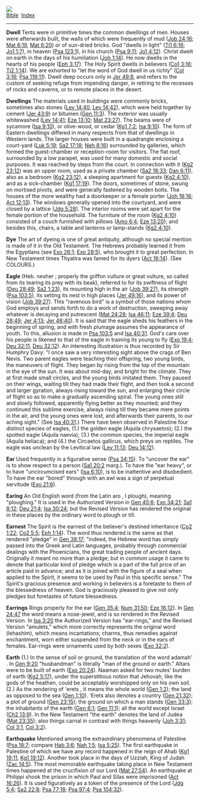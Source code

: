 [![](../../cdshop/ithlogo.png)](../../index)  
[Bible](../index)  [Index](index) 

------------------------------------------------------------------------

<span id="000">**Dwell**</span> Tents were in primitive times the common
dwellings of men. Houses were afterwards built, the walls of which were
frequently of mud ([Job 24:16](../kjv/job024.htm#016); [Mat
6:19](../kjv/mat006.htm#019), [Mat 6:20](../kjv/mat006.htm#020)) or of
sun-dried bricks. God "dwells in light" ([Ti1
6:16](../kjv/ti1006.htm#016); [Jo1 1:7](../kjv/jo1001.htm#007)), in
heaven ([Psa 123:1](../kjv/psa123.htm#001)), in his church ([Psa
9:11](../kjv/psa009.htm#011); [Jo1 4:12](../kjv/jo1004.htm#012)). Christ
dwelt on earth in the days of his humiliation ([Joh
1:14](../kjv/joh001.htm#014)). He now dwells in the hearts of his people
([Eph 3:17](../kjv/eph003.htm#017)). The Holy Spirit dwells in believers
([Co1 3:16](../kjv/co1003.htm#016); [Ti2 1:14](../kjv/ti2001.htm#014)).
We are exhorted to "let the word of God dwell in us richly" ([Col
3:16](../kjv/col003.htm#016); [Psa 119:11](../kjv/psa119.htm#011)).
Dwell deep occurs only in [Jer 49:8](../kjv/jer049.htm#008), and refers
to the custom of seeking refuge from impending danger, in retiring to
the recesses of rocks and caverns, or to remote places in the desert.

<span id="001">**Dwellings**</span> The materials used in buildings were
commonly bricks, sometimes also stones ([Lev
14:40](../kjv/lev014.htm#040), [Lev 14:42](../kjv/lev014.htm#042)),
which were held together by cement ([Jer 43:9](../kjv/jer043.htm#009))
or bitumen ([Gen 11:3](../kjv/gen011.htm#003)). The exterior was usually
whitewashed ([Lev 14:41](../kjv/lev014.htm#041); [Eze
13:10](../kjv/eze013.htm#010); [Mat 23:27](../kjv/mat023.htm#027)). The
beams were of sycamore ([Isa 9:10](../kjv/isa009.htm#010)), or
olive-wood, or cedar ([Kg1 7:2](../kjv/kg1007.htm#002); [Isa
9:10](../kjv/isa009.htm#010)). The form of Eastern dwellings differed in
many respects from that of dwellings in Western lands. The larger houses
were built in a quadrangle enclosing a court-yard ([Luk
5:19](../kjv/luk005.htm#019); [Sa2 17:18](../kjv/sa2017.htm#018); [Neh
8:16](../kjv/neh008.htm#016)) surrounded by galleries, which formed the
guest-chamber or reception-room for visitors. The flat roof, surrounded
by a low parapet, was used for many domestic and social purposes. It was
reached by steps from the court. In connection with it ([Kg2
23:12](../kjv/kg2023.htm#012)) was an upper room, used as a private
chamber ([Sa2 18:33](../kjv/sa2018.htm#033); [Dan
6:11](../kjv/dan006.htm#011)), also as a bedroom ([Kg2
23:12](../kjv/kg2023.htm#012)), a sleeping apartment for guests ([Kg2
4:10](../kjv/kg2004.htm#010)), and as a sick-chamber ([Kg1
17:19](../kjv/kg1017.htm#019)). The doors, sometimes of stone, swung on
mortised pivots, and were generally fastened by wooden bolts. The houses
of the more wealthy had a doorkeeper or a female porter ([Joh
18:16](../kjv/joh018.htm#016); [Act 12:13](../kjv/act012.htm#013)). The
windows generally opened into the courtyard, and were closed by a
lattice ([Jdg 5:28](../kjv/jdg005.htm#028)). The interior rooms were set
apart for the female portion of the household. The furniture of the room
([Kg2 4:10](../kjv/kg2004.htm#010)) consisted of a couch furnished with
pillows ([Amo 6:4](../kjv/amo006.htm#004); [Eze
13:20](../kjv/eze013.htm#020)); and besides this, chairs, a table and
lanterns or lamp-stands ([Kg2 4:10](../kjv/kg2004.htm#010)).

<span id="002">**Dye**</span> The art of dyeing is one of great
antiquity, although no special mention is made of it in the Old
Testament. The Hebrews probably learned it from the Egyptians (see [Exo
26:1](../kjv/exo026.htm#001); [Exo 28:5](../kjv/exo028.htm#005)), who
brought it to great perfection. In New Testament times Thyatira was
famed for its dyers ([Act 16:14](../kjv/act016.htm#014)). (See COLOURS.)

<span id="003">**Eagle**</span> (Heb. nesher ; properly the griffon
vulture or great vulture, so called from its tearing its prey with its
beak), referred to for its swiftness of flight ([Deu
28:49](../kjv/deu028.htm#049); [Sa2 1:23](../kjv/sa2001.htm#023)), its
mounting high in the air ([Job 39:27](../kjv/job039.htm#027)), its
strength ([Psa 103:5](../kjv/psa103.htm#005)), its setting its nest in
high places ([Jer 49:16](../kjv/jer049.htm#016)), and its power of
vision ([Job 39:27](../kjv/job039.htm#027)). This "ravenous bird" is a
symbol of those nations whom God employs and sends forth to do a work of
destruction, sweeping away whatever is decaying and putrescent ([Mat
24:28](../kjv/mat024.htm#028); [Isa 46:11](../kjv/isa046.htm#011); [Eze
39:4](../kjv/eze039.htm#004); [Deu 28:49](../kjv/deu028.htm#049); [Jer
4:13](../kjv/jer004.htm#013); [Jer 48:40](../kjv/jer048.htm#040)). It is
said that the eagle sheds his feathers in the beginning of spring, and
with fresh plumage assumes the appearance of youth. To this, allusion is
made in [Psa 103:5](../kjv/psa103.htm#005) and [Isa
40:31](../kjv/isa040.htm#031). God's care over his people is likened to
that of the eagle in training its young to fly ([Exo
19:4](../kjv/exo019.htm#004); [Deu 32:11](../kjv/deu032.htm#011), [Deu
32:12](../kjv/deu032.htm#012)). An interesting illustration is thus
recorded by Sir Humphry Davy: "I once saw a very interesting sight above
the crags of Ben Nevis. Two parent eagles were teaching their offspring,
two young birds, the maneuvers of flight. They began by rising from the
top of the mountain in the eye of the sun. It was about mid-day, and
bright for the climate. They at first made small circles, and the young
birds imitated them. They paused on their wings, waiting till they had
made their flight, and then took a second and larger gyration, always
rising toward the sun, and enlarging their circle of flight so as to
make a gradually ascending spiral. The young ones still and slowly
followed, apparently flying better as they mounted; and they continued
this sublime exercise, always rising till they became mere points in the
air, and the young ones were lost, and afterwards their parents, to our
aching sight." (See [Isa 40:31](../kjv/isa040.htm#031).) There have been
observed in Palestine four distinct species of eagles, (1.) the golden
eagle (Aquila chrysaetos); (2.) the spotted eagle (Aquila naevia); (3.)
the common species, the imperial eagle (Aquila heliaca); and (4.) the
Circaetos gallicus, which preys on reptiles. The eagle was unclean by
the Levitical law ([Lev 11:13](../kjv/lev011.htm#013); [Deu
14:12](../kjv/deu014.htm#012)).

<span id="004">**Ear**</span> Used frequently in a figurative sense
([Psa 34:15](../kjv/psa034.htm#015)). To "uncover the ear" is to show
respect to a person ([Sa1 20:2](../kjv/sa1020.htm#002) marg.). To have
the "ear heavy", or to have "uncircumcised ears" ([Isa
6:10](../kjv/isa006.htm#010)), is to be inattentive and disobedient. To
have the ear "bored" through with an awl was a sign of perpetual
servitude ([Exo 21:6](../kjv/exo021.htm#006)).

<span id="005">**Earing**</span> An Old English word (from the Latin aro
, I plough), meaning "ploughing." It is used in the Authorized Version
in [Gen 45:6](../kjv/gen045.htm#006); [Exo
34:21](../kjv/exo034.htm#021); [Sa1 8:12](../kjv/sa1008.htm#012); [Deu
21:4](../kjv/deu021.htm#004); [Isa 30:24](../kjv/isa030.htm#024); but
the Revised Version has rendered the original in these places by the
ordinary word to plough or till.

<span id="006">**Earnest**</span> The Spirit is the earnest of the
believer's destined inheritance ([Co2 1:22](../kjv/co2001.htm#022); [Co2
5:5](../kjv/co2005.htm#005); [Eph 1:14](../kjv/eph001.htm#014)). The
word thus rendered is the same as that rendered "pledge" in [Gen
38:17](../kjv/gen038.htm#017); "indeed, the Hebrew word has simply
passed into the Greek and Latin languages, probably through commercial
dealings with the Phoenicians, the great trading people of ancient days.
Originally it meant no more than a pledge; but in common usage it came
to denote that particular kind of pledge which is a part of the full
price of an article paid in advance; and as it is joined with the figure
of a seal when applied to the Spirit, it seems to be used by Paul in
this specific sense." The Spirit's gracious presence and working in
believers is a foretaste to them of the blessedness of heaven. God is
graciously pleased to give not only pledges but foretastes of future
blessedness.

<span id="007">**Earrings**</span> Rings properly for the ear ([Gen
35:4](../kjv/gen035.htm#004); [Num 31:50](../kjv/num031.htm#050); [Eze
16:12](../kjv/eze016.htm#012)). In [Gen 24:47](../kjv/gen024.htm#047)
the word means a nose-jewel, and is so rendered in the Revised Version.
In [Isa 3:20](../kjv/isa003.htm#020) the Authorized Version has
"ear-rings," and the Revised Version "amulets," which more correctly
represents the original word (lehashim), which means incantations;
charms, thus remedies against enchantment, worn either suspended from
the neck or in the ears of females. Ear-rings were ornaments used by
both sexes ([Exo 32:2](../kjv/exo032.htm#002)).

<span id="008">**Earth**</span> (1.) In the sense of soil or ground, the
translation of the word adamah' . In [Gen 9:20](../kjv/gen009.htm#020)
"husbandman" is literally "man of the ground or earth." Altars were to
be built of earth ([Exo 20:24](../kjv/exo020.htm#024)). Naaman asked for
two mules' burden of earth ([Kg2 5:17](../kjv/kg2005.htm#017)), under
the superstitious notion that Jehovah, like the gods of the heathen,
could be acceptably worshipped only on his own soil. (2.) As the
rendering of 'erets , it means the whole world ([Gen
1:2](../kjv/gen001.htm#002)); the land as opposed to the sea ([Gen
1:10](../kjv/gen001.htm#010)). 'Erets also denotes a country ([Gen
21:32](../kjv/gen021.htm#032)); a plot of ground ([Gen
23:15](../kjv/gen023.htm#015)); the ground on which a man stands ([Gen
33:3](../kjv/gen033.htm#003)); the inhabitants of the earth ([Gen
6:1](../kjv/gen006.htm#001); [Gen 11:1](../kjv/gen011.htm#001)); all the
world except Israel ([Ch2 13:9](../kjv/ch2013.htm#009)). In the New
Testament "the earth" denotes the land of Judea ([Mat
23:35](../kjv/mat023.htm#035)); also things carnal in contrast with
things heavenly ([Joh 3:31](../kjv/joh003.htm#031); [Col
3:1](../kjv/col003.htm#001), [Col 3:2](../kjv/col003.htm#002)).

<span id="009">**Earthquake**</span> Mentioned among the extraordinary
phenomena of Palestine ([Psa 18:7](../kjv/psa018.htm#007); compare [Hab
3:6](../kjv/hab003.htm#006); [Nah 1:5](../kjv/nah001.htm#005); [Isa
5:25](../kjv/isa005.htm#025)). The first earthquake in Palestine of
which we have any record happened in the reign of Ahab ([Kg1
19:11](../kjv/kg1019.htm#011), [Kg1 19:12](../kjv/kg1019.htm#012)).
Another took place in the days of Uzziah, King of Judah ([Zac
14:5](../kjv/zac014.htm#005)). The most memorable earthquake taking
place in New Testament times happened at the crucifixion of our Lord
([Mat 27:54](../kjv/mat027.htm#054)). An earthquake at Philippi shook
the prison in which Paul and Silas were imprisoned ([Act
16:26](../kjv/act016.htm#026)). It is used figuratively as a token of
the presence of the Lord ([Jdg 5:4](../kjv/jdg005.htm#004); [Sa2
22:8](../kjv/sa2022.htm#008); [Psa 77:18](../kjv/psa077.htm#018); [Psa
97:4](../kjv/psa097.htm#004); [Psa 104:32](../kjv/psa104.htm#032)).
